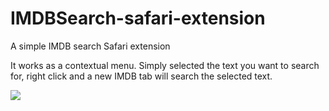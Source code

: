 IMDBSearch-safari-extension
===========================

A simple IMDB search Safari extension

It works as a contextual menu. Simply selected the text you want to search for, right click and a new IMDB tab will search the selected text. 

![](https://raw.github.com/braceta/IMDBSearch-safari-extension/master/screenshot.jpg) 